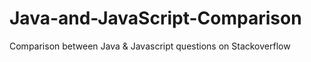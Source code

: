# Java-and-JavaScript-Comparison
Comparison between Java &amp; Javascript questions on Stackoverflow
